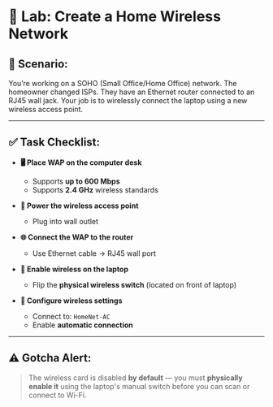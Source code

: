 # 🧪 Lab: Create a Home Wireless Network

## 🧠 Scenario:
You’re working on a SOHO (Small Office/Home Office) network. The homeowner changed ISPs. They have an Ethernet router connected to an RJ45 wall jack. Your job is to wirelessly connect the laptop using a new wireless access point.

---

## ✅ Task Checklist:

- **🖥️ Place WAP on the computer desk**
  - Supports **up to 600 Mbps**
  - Supports **2.4 GHz** wireless standards

- **🔌 Power the wireless access point**
  - Plug into wall outlet

- **🌐 Connect the WAP to the router**
  - Use Ethernet cable → RJ45 wall port

- **📶 Enable wireless on the laptop**
  - Flip the **physical wireless switch** (located on front of laptop)

- **🔧 Configure wireless settings**
  - Connect to: `HomeNet-AC`
  - Enable **automatic connection**

---

## ⚠️ Gotcha Alert:
> The wireless card is disabled **by default** — you must **physically enable it** using the laptop's manual switch before you can scan or connect to Wi-Fi.
